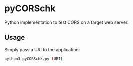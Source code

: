 # pyCORSchk
Python implementation to test CORS on a target web server.
## Usage
Simply pass a URI to the application:
```bash
python3 pyCORSchk.py (URI)
```
